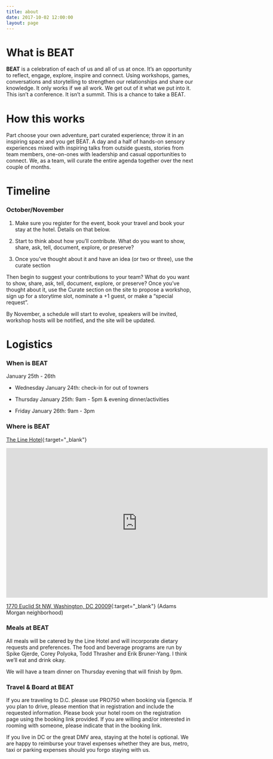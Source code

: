 ```yaml
---
title: about
date: 2017-10-02 12:00:00
layout: page
---
```


# What is BEAT
**BEAT** is a celebration of each of us and all of us at once. It’s an opportunity to reflect, engage, explore, inspire and connect. Using workshops, games, conversations and storytelling to strengthen our relationships and share our knowledge. It only works if we all work. We get out of it what we put into it. This isn’t a conference. It isn’t a summit. This is a chance to take a BEAT.

<break></break>

# How this works
Part choose your own adventure, part curated experience; throw it in an inspiring space and you get BEAT. A day and a half of hands-on sensory experiences mixed with inspiring talks from outside guests, stories from team members, one-on-ones with leadership and casual opportunities to connect. We, as a team, will curate the entire agenda together over the next couple of months.

<break></break>

# Timeline
### October/November
1) Make sure you register for the event, book your travel and book your stay at the hotel. Details on that below.

2) Start to think about how you’ll contribute. What do you want to show, share, ask, tell, document, explore, or preserve?

3) Once you’ve thought about it and have an idea (or two or three), use the curate section

Then begin to suggest your contributions to your team? What do you want to show, share, ask, tell, document, explore, or preserve? Once you’ve thought about it, use the Curate section on the site to propose a workshop, sign up for a storytime slot, nominate a +1 guest, or make a “special request”.

By November, a schedule will start to evolve, speakers will be invited, workshop hosts will be notified, and the site will be updated.

<break></break>

# Logistics
### When is BEAT
January 25th - 26th

* Wednesday January 24th: check-in for out of towners

* Thursday January 25th: 9am - 5pm & evening dinner/activities

* Friday January 26th: 9am - 3pm

### Where is BEAT
[The Line Hotel](https://www.thelinehotel.com/dc/){:target="_blank"}

<div class="google-maps">
  <iframe src="https://www.google.com/maps/embed?pb=!1m18!1m12!1m3!1d3104.050122470822!2d-77.04426518435359!3d38.92283185304902!2m3!1f0!2f0!3f0!3m2!1i1024!2i768!4f13.1!3m3!1m2!1s0x89b7b7d9797ec33b%3A0xa1ebb97abd1f0ad9!2s1770+Euclid+St+NW%2C+Washington%2C+DC+20009!5e0!3m2!1sen!2sus!4v1507570145880" width="700" height="400" frameborder="0" style="border:0" allowfullscreen></iframe>
</div>

[1770 Euclid St NW,
Washington, DC 20009](https://www.google.com/maps?ll=38.922828,-77.042076&z=16&t=m&hl=en-US&gl=US&mapclient=embed&q=1770+Euclid+St+NW+Washington,+DC+20009){:target="_blank"}
(Adams Morgan neighborhood)

### Meals at BEAT
All meals will be catered by the Line Hotel and will incorporate dietary requests and preferences. The food and beverage programs are run by Spike Gjerde, Corey Polyoka, Todd Thrasher and  Erik Bruner-Yang. I think we’ll eat and drink okay.

We will have a team dinner on Thursday evening that will finish by 9pm.

### Travel & Board at BEAT
If you are traveling to D.C. please use PRO750 when booking via Egencia.
If you plan to drive, please mention that in registration and include the requested information.
Please book your hotel room on the registration page using the booking link provided. If you are willing and/or interested in rooming with someone, please indicate that in the booking link.

If you live in DC or the great DMV area, staying at the hotel is optional. We are happy to reimburse your travel expenses whether they are bus, metro, taxi or parking expenses should you forgo staying with us.

<break></break>

